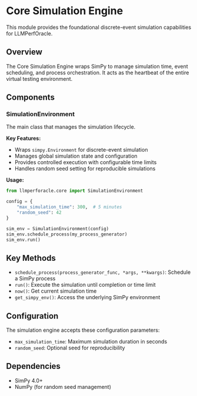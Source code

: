 # Core Simulation Engine

This module provides the foundational discrete-event simulation capabilities for LLMPerfOracle.

## Overview

The Core Simulation Engine wraps SimPy to manage simulation time, event scheduling, and process orchestration. It acts as the heartbeat of the entire virtual testing environment.

## Components

### SimulationEnvironment

The main class that manages the simulation lifecycle.

**Key Features:**
- Wraps `simpy.Environment` for discrete-event simulation
- Manages global simulation state and configuration
- Provides controlled execution with configurable time limits
- Handles random seed setting for reproducible simulations

**Usage:**
```python
from llmperforacle.core import SimulationEnvironment

config = {
    "max_simulation_time": 300,  # 5 minutes
    "random_seed": 42
}

sim_env = SimulationEnvironment(config)
sim_env.schedule_process(my_process_generator)
sim_env.run()
```

## Key Methods

- `schedule_process(process_generator_func, *args, **kwargs)`: Schedule a SimPy process
- `run()`: Execute the simulation until completion or time limit
- `now()`: Get current simulation time
- `get_simpy_env()`: Access the underlying SimPy environment

## Configuration

The simulation engine accepts these configuration parameters:
- `max_simulation_time`: Maximum simulation duration in seconds
- `random_seed`: Optional seed for reproducibility

## Dependencies

- SimPy 4.0+
- NumPy (for random seed management)